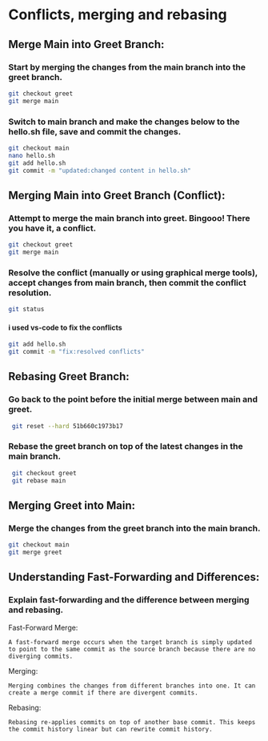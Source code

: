 # Conflicts, merging and rebasing

## Merge Main into Greet Branch:
### Start by merging the changes from the main branch into the greet branch.
````bash
git checkout greet 
git merge main 
````
### Switch to main branch and make the changes below to the hello.sh file, save and commit the changes.
````bash
git checkout main 
nano hello.sh 
git add hello.sh 
git commit -m "updated:changed content in hello.sh"
````

## Merging Main into Greet Branch (Conflict):
### Attempt to merge the main branch into greet. Bingooo! There you have it, a conflict.
````bash
git checkout greet 
git merge main
````
### Resolve the conflict (manually or using graphical merge tools), accept changes from main branch, then commit the conflict resolution.
````bash
git status
````
#### i used vs-code to fix the conflicts
```bash
git add hello.sh 
git commit -m "fix:resolved conflicts"
````
## Rebasing Greet Branch:
### Go back to the point before the initial merge between main and greet.
````bash
 git reset --hard 51b660c1973b17
````
### Rebase the greet branch on top of the latest changes in the main branch.
````bash
 git checkout greet 
 git rebase main 
````
## Merging Greet into Main:
### Merge the changes from the greet branch into the main branch.
```bash
git checkout main 
git merge greet 
```
## Understanding Fast-Forwarding and Differences:
###  Explain fast-forwarding and the difference between merging and rebasing.
Fast-Forward Merge:

    A fast-forward merge occurs when the target branch is simply updated to point to the same commit as the source branch because there are no diverging commits.

Merging:

    Merging combines the changes from different branches into one. It can create a merge commit if there are divergent commits.

Rebasing:

    Rebasing re-applies commits on top of another base commit. This keeps the commit history linear but can rewrite commit history.
 